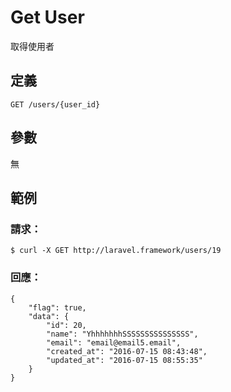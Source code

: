 # Get User

取得使用者

## 定義

```
GET /users/{user_id}
```

## 參數

無

## 範例

### 請求：

```
$ curl -X GET http://laravel.framework/users/19
```

### 回應：

```
{
    "flag": true,
    "data": {
        "id": 20,
        "name": "YhhhhhhhSSSSSSSSSSSSSSS",
        "email": "email@email5.email",
        "created_at": "2016-07-15 08:43:48",
        "updated_at": "2016-07-15 08:55:35"
    }
}
```

